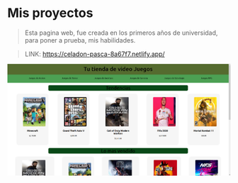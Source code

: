 # Mis proyectos

> Esta pagina web, fue creada en los primeros años de universidad, para poner a prueba, mis habilidades.

> LINK:
https://celadon-pasca-8a67f7.netlify.app/

![](Imagenes//primera.png)